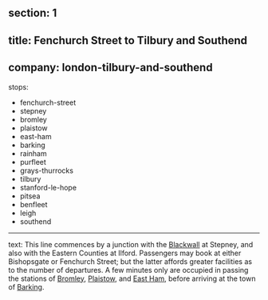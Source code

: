 ﻿section: 1
----
title: Fenchurch Street to Tilbury and Southend
----
company: london-tilbury-and-southend
----
stops:
- fenchurch-street
- stepney
- bromley
- plaistow
- east-ham
- barking
- rainham
- purfleet
- grays-thurrocks
- tilbury
- stanford-le-hope
- pitsea
- benfleet
- leigh
- southend
----
text: This line commences by a junction with the [Blackwall](/companies/london-and-blackwall) at Stepney, and also with the Eastern Counties at Ilford. Passengers may book at either Bishopsgate or Fenchurch Street; but the latter affords greater facilities as to the number of departures. A few minutes only are occupied in passing the stations of [Bromley](/stations/bromley), [Plaistow](/stations/plaistow), and [East Ham](/stations/east-ham), before arriving at the town of [Barking](/stations/barking).
